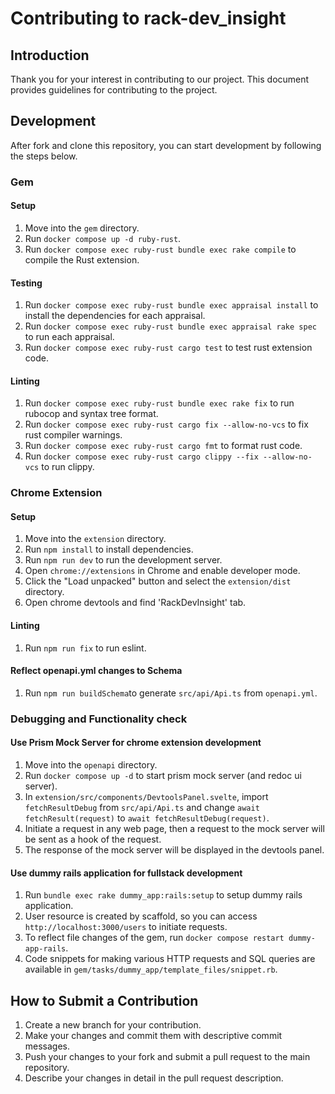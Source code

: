 # Contributing to rack-dev_insight

## Introduction

Thank you for your interest in contributing to our project.
This document provides guidelines for contributing to the project.

## Development

After fork and clone this repository, you can start development by following the steps below.

### Gem

#### Setup

1. Move into the `gem` directory.
2. Run `docker compose up -d ruby-rust`.
3. Run `docker compose exec ruby-rust bundle exec rake compile` to compile the Rust extension.

#### Testing

1. Run `docker compose exec ruby-rust bundle exec appraisal install` to install the dependencies for each appraisal.
2. Run `docker compose exec ruby-rust bundle exec appraisal rake spec` to run each appraisal.
3. Run `docker compose exec ruby-rust cargo test` to test rust extension code.

#### Linting

1. Run `docker compose exec ruby-rust bundle exec rake fix` to run rubocop and syntax tree format.
2. Run `docker compose exec ruby-rust cargo fix --allow-no-vcs` to fix rust compiler warnings.
3. Run `docker compose exec ruby-rust cargo fmt` to format rust code.
4. Run `docker compose exec ruby-rust cargo clippy --fix --allow-no-vcs` to run clippy.

### Chrome Extension

#### Setup

1. Move into the `extension` directory.
2. Run `npm install` to install dependencies.
3. Run `npm run dev` to run the development server.
4. Open `chrome://extensions` in Chrome and enable developer mode.
5. Click the "Load unpacked" button and select the `extension/dist` directory.
6. Open chrome devtools and find 'RackDevInsight' tab.

#### Linting

1. Run `npm run fix` to run eslint.

#### Reflect openapi.yml changes to Schema

1. Run `npm run buildSchema`to generate `src/api/Api.ts` from `openapi.yml`.

### Debugging and Functionality check

#### Use Prism Mock Server for chrome extension development

1. Move into the `openapi` directory.
2. Run `docker compose up -d` to start prism mock server (and redoc ui server).
3. In `extension/src/components/DevtoolsPanel.svelte`, import `fetchResultDebug` from `src/api/Api.ts` and change `await fetchResult(request)` to `await fetchResultDebug(request)`.
4. Initiate a request in any web page, then a request to the mock server will be sent as a hook of the request.
5. The response of the mock server will be displayed in the devtools panel.

#### Use dummy rails application for fullstack development

1. Run `bundle exec rake dummy_app:rails:setup` to setup dummy rails application.
2. User resource is created by scaffold, so you can access `http://localhost:3000/users` to initiate requests.
3. To reflect file changes of the gem, run `docker compose restart dummy-app-rails`.
4. Code snippets for making various HTTP requests and SQL queries are available in `gem/tasks/dummy_app/template_files/snippet.rb`.

## How to Submit a Contribution

1. Create a new branch for your contribution.
2. Make your changes and commit them with descriptive commit messages.
3. Push your changes to your fork and submit a pull request to the main repository.
4. Describe your changes in detail in the pull request description.
